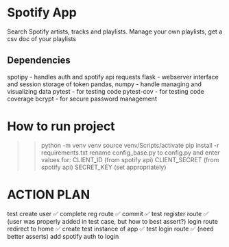 # Spotify App
Search Spotify artists, tracks and playlists. Manage your own playlists, get a csv doc of your playlists

## Dependencies
spotipy - handles auth and spotify api requests
flask - webserver interface and session storage of token
pandas, numpy - handle managing and visualizing data
pytest - for testing code
pytest-cov - for testing code coverage
bcrypt - for secure password management

# How to run project
>>python -m venv venv
>>source venv/Scripts/activate
>>pip install -r requirements.txt
>>rename config_base.py to config.py and enter values for:
CLIENT_ID (from spotify api)
CLIENT_SECRET (from spotify api)
SECRET_KEY (set appropriately)

# ACTION PLAN
test create user ✅
complete reg route ✅
commit ✅
test register route ✅ (user was properly added in test case, but how to best assert?)
login route redirect to home ✅
create test instance of app ✅
test login route ✅ (need better asserts)
add spotify auth to login 
